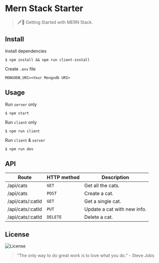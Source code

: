 # Mern Stack Starter

> 🗡️🍣 Getting Started with MERN Stack.

## Install

Install dependencies
```
$ npm install && npm run client-install
```
Create `.env` file
```
MONGODB_URI=<Your Mongodb URI>
```

## Usage

Run `server` only
```
$ npm start
```
Run `client` only
```
$ npm run client
```
Run `client` & `server`
```
$ npm run dev
```

## API

| Route            | HTTP method | Description                 |
|------------------|-------------|-----------------------------|
| /api/cats        | `GET`       | Get all the cats.           |
| /api/cats        | `POST`      | Create a cat.               |
| /api/cats/:catId | `GET`       | Get a single cat.           |
| /api/cats/:catId | `PUT`       | Update a cat with new info. |
| /api/cats/:catId | `DELETE`    | Delete a cat.               |

## License

![License](https://img.shields.io/github/license/cuongw/mern-stack-starter.svg?style=flat-square)

<!-- INSPIRATIONAL_QUOTE_START -->
> "The only way to do great work is to love what you do." - Steve Jobs
<!-- INSPIRATIONAL_QUOTE_END -->

